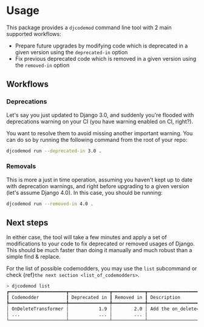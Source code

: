 # Usage

This package provides a `djcodemod` command line tool with 2 main supported workflows:

- Prepare future upgrades by modifying code which is deprecated in a given version using the `deprecated-in` option
- Fix previous deprecated code which is removed in a given version using the `removed-in` option

## Workflows 

### Deprecations

Let's say you just updated to Django 3.0, and suddenly you're flooded with deprecations warning on your CI (you have warning enabled on CI, right?).

You want to resolve them to avoid missing another important warning. You can do so by running the following command from the root of your repo:

```bash
djcodemod run --deprecated-in 3.0 .
```

### Removals

This is more a just in time operation, assuming you haven't kept up to date with deprecation warnings, and right before upgrading to a given version (let's assume Django 4.0). In this case, you should be running:

```bash
djcodemod run --removed-in 4.0 .
```

## Next steps

In either case, the tool will take a few minutes and apply a set of modifications to your code to fix deprecated or removed usages of Django. This should be much faster than doing it manually and much robust than a simple find & replace.

For the list of possible codemodders, you may use the `list` subcommand or check {ref}`the next section <list_of_codemodders>`.

```bash
> djcodemod list
┏━━━━━━━━━━━━━━━━━━━━━┳━━━━━━━━━━━━━━━┳━━━━━━━━━━━━┳━━━━━━━━━━━━━━━━━━━━━━━━━━━━━━━━━━━━━━━━━━━━━━━━━━━━━━━━━━━━┓
┃ Codemodder          ┃ Deprecated in ┃ Removed in ┃ Description                                                ┃
┡━━━━━━━━━━━━━━━━━━━━━╇━━━━━━━━━━━━━━━╇━━━━━━━━━━━━╇━━━━━━━━━━━━━━━━━━━━━━━━━━━━━━━━━━━━━━━━━━━━━━━━━━━━━━━━━━━━┩
│ OnDeleteTransformer │           1.9 │        2.0 │ Add the on_delete=CASCADE to ForeignKey and OneToOneField. │
│ ...                 │           ... │        ... │                                                            │
└─────────────────────┴───────────────┴────────────┴────────────────────────────────────────────────────────────┘
```
